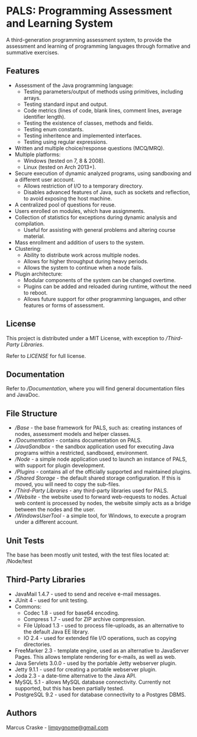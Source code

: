 PALS: Programming Assessment and Learning System
================================================
A third-generation programming assessment system, to provide the assessment and learning of programming languages through formative and summative exercises.

Features
--------
- Assessment of the Java programming language:
  * Testing parameters/output of methods using primitives, including arrays.
  * Testing standard input and output.
  * Code metrics (lines of code, blank lines, comment lines, average identifier length).
  * Testing the existence of classes, methods and fields.
  * Testing enum constants.
  * Testing inheritence and implemented interfaces.
  * Testing using regular expressions.
- Written and multiple choice/response questions (MCQ/MRQ).
- Multiple platforms:
  * Windows (tested on 7, 8 & 2008).
  * Linux (tested on Arch 2013+).
- Secure execution of dynamic analyzed programs, using sandboxing and a different user account.
  * Allows restriction of I/O to a temporary directory.
  * Disables advanced features of Java, such as sockets and reflection, to avoid exposing the host machine.
- A centralized pool of questions for reuse.
- Users enrolled on modules, which have assignments.
- Collection of statistics for exceptions during dynamic analysis and compilation.
  * Useful for assisting with general problems and altering course material.
- Mass enrollment and addition of users to the system.
- Clustering:
  * Ability to distribute work across multiple nodes.
  * Allows for higher throughput during heavy periods.
  * Allows the system to continue when a node fails.
- Plugin architecture:
  * Modular components of the system can be changed overtime.
  * Plugins can be added and reloaded during runtime, without the need to reboot.
  * Allows future support for other programming languages, and other features or forms of assessment.

License
-------
This project is distributed under a MIT License, with exception to */Third-Party Libraries*.

Refer to *LICENSE* for full license.

Documentation
-------------
Refer to */Documentation*, where you will find general documentation files and JavaDoc.

File Structure
--------------
- */Base* - the base framework for PALS, such as: creating instances of nodes, assessment models and helper classes.
- */Documentation* - contains documentation on PALS.
- */JavaSandbox* - the sandbox application used for executing Java programs within a restricted, sandboxed, environment.
- */Node* - a simple node application used to launch an instance of PALS, with support for plugin development.
- */Plugins* - contains all of the officially supported and maintained plugins.
- */Shared Storage* - the default shared storage configuration. If this is moved, you will need to copy the sub-files.
- */Third-Party Libraries* - any third-party libraries used for PALS.
- */Website* - the website used to forward web-requests to nodes. Actual web content is processed by nodes, the website simply acts as a bridge between the nodes and the user.
- */WindowsUserTool* - a simple tool, for Windows, to execute a program under a different account.

Unit Tests
----------
The base has been mostly unit tested, with the test files located at:
/Node/test

Third-Party Libraries
---------------------
- JavaMail 1.4.7 - used to send and receive e-mail messages.
- JUnit 4 - used for unit testing.
- Commons:
  * Codec 1.8 - used for base64 encoding.
  * Compress 1.7 - used for ZIP archive compression.
  * File Upload 1.3 - used to process file-uploads, as an alternative to the default Java EE library.
  * IO 2.4 - used for extended file I/O operations, such as copying directories.
- FreeMarker 2.3 - template engine, used as an alternative to JavaServer Pages. This allows template rendering for e-mails, as well as web.
- Java Servlets 3.0.0 - used by the portable Jetty webserver plugin.
- Jetty 9.1.1 - used for creating a portable webserver plugin.
- Joda 2.3 - a date-time alternative to the Java API.
- MySQL 5.1 - allows MySQL database connectivity. Currently not supported, but this has been partially tested.
- PostgreSQL 9.2 - used for database connectivity to a Postgres DBMS.

Authors
-------
Marcus Craske - limpygnome@gmail.com

